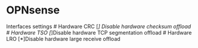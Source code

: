 # OPNsense



Interfaces
    settings
        # Hardware CRC [*] Disable hardware checksum offload
        # Hardware TSO [*]Disable hardware TCP segmentation offload
        # Hardware LRO [*]Disable hardware large receive offload
        